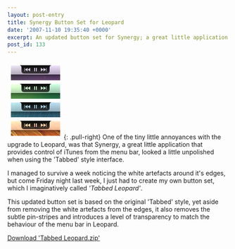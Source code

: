```yaml
---
layout: post-entry
title: Synergy Button Set for Leopard
date: '2007-11-10 19:35:40 +0000'
excerpt: An updated button set for Synergy; a great little application that provides control of iTunes from the menu bar.
post_id: 133
---
```

![](/assets/images/2007/11/tabbedleopard.png){: .pull-right} One of the tiny little annoyances with the upgrade to Leopard, was that Synergy, a great little application that provides control of iTunes from the menu bar, looked a little unpolished when using the 'Tabbed' style interface.

I managed to survive a week noticing the white artefacts around it's edges, but come Friday night last week, I just had to create my own button set, which I imaginatively called *'Tabbed Leopard'*.

This updated button set is based on the original 'Tabbed' style, yet aside from removing the white artefacts from the edges, it also removes the subtle pin-stripes and introduces a level of transparency to match the behaviour of the menu bar in Leopard.

<a class="action" href="http://s3.paulrobertlloyd.com/downloads/tabbedleopard_v100.zip" download>Download 'Tabbed Leopard.zip'</a>